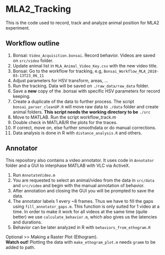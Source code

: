 # MLA2_Tracking

This is the code used to record, track and analyze animal position for MLA2 experiment.


## Workflow outline

1. Bonsai: `Video_Acquisition.bonsai`. Record behavior. Videos are saved on `src/video` folder.
1. Update animal list in `MLA_Animal_Video_Key.csv` with the new video title.
1. Bonsai: Go to the workflow for tracking, e.g, `Bonsai_Workflow_MLA_2018-03-13T23_06_11`
1. Adjust parameters for HSV transform, areas, ...
1. Run the tracking. Data will be saved on `./raw_data/raw_data` folder. 
1. Save a **new** copy of the .bonsai with specific HSV parameters for record keeping.
1. Create a duplicate of the data to further process. The script `bonsai_parser_cleanUP.R` will move raw data to `./data` folder and create animal folders. **This script needs the working directory to be** `./src`
1. Move to MATLAB. Run the script workflow_track.m
1. Double check in MATLAB/R the plots for the traces.
1. If correct, move on, else further smoothdata or do manual corrections.
1. Data analysis is done in R with `distance_analysis.R` and others.


## Annotator

This repository also contains a video annotator. It uses code in `Annotator` folder and a GUI to interphase MATLAB with VLC via ActiveX. 

1. Run `AnnotateVideo.m`
1. You are requested to select an animal/video from the data in `src/data` and `src/video` and begin with the manual annotation of behavior.  
1. After annotation and closing the GUI you will be prompted to save the data.
1. The annotator labels 1 every ~8 frames. Thus we have to fill the gaps using `fill_annotator_gaps.m`. This function is only suited for 1 video at a time. In order to make it work for all videos at the same time (quite better) we use `calculate_behavior.m`, which also gives us the latencies and durations.
1. Behavior can be later analyzed in R with `behaviors_from_ethogram.R`

Optional >> Making a Raster Plot (Ethogram).  
**Watch out!** Plotting the data with `make_ethogram_plot.m` needs `gramm` to be added to path.